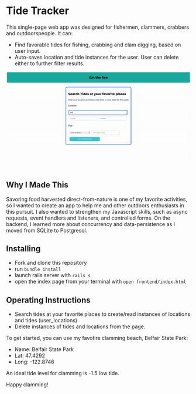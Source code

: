 # Tide Tracker
This single-page web app was designed for fishermen, clammers, crabbers and outdoorspeople. It can:
   * Find favorable tides for fishing, crabbing and clam digging, based on user input.
   * Auto-saves location and tide instances for the user. User can delete either to further filter results.


![Eat the sea app](public/tide-app-demo-gif.gif)

## Why I Made This

Savoring food harvested direct-from-nature is one of my favorite activities, so I wanted to create an app to help me and other outdoors enthusiasts in this pursuit. I also wanted to strengthen my Javascript skills, such as async requests, event handlers and listeners, and controlled forms. On the backend, I learned more about concurrency and data-persistence as I moved from SQLite to Postgresql.

## Installing ##

- Fork and clone this repository
- run ```bundle install```
- launch rails server with ```rails s```
- open the index page from your terminal with ```open frontend/index.html```

## Operating Instructions ##

- Search tides at your favorite places to create/read instances of locations and tides (user_locations)
- Delete instances of tides and locations from the page.

To get started, you can use my favotire clamming beach, Belfair State Park:

- Name: Belfair State Park
- Lat: 47.4292
- Long: -122.8746

An ideal tide level for clamming is -1.5 low tide.

Happy clamming!
